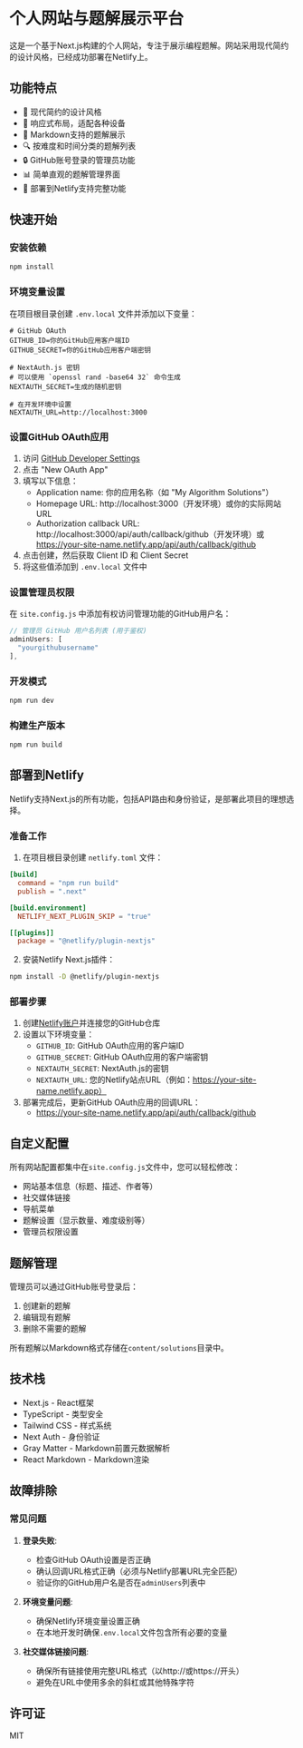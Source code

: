 # 个人网站与题解展示平台

这是一个基于Next.js构建的个人网站，专注于展示编程题解。网站采用现代简约的设计风格，已经成功部署在Netlify上。

## 功能特点

- 🎨 现代简约的设计风格
- 📱 响应式布局，适配各种设备
- 📝 Markdown支持的题解展示
- 🔍 按难度和时间分类的题解列表
- 🔒 GitHub账号登录的管理员功能
- 📊 简单直观的题解管理界面
- 🚀 部署到Netlify支持完整功能

## 快速开始

### 安装依赖

```bash
npm install
```

### 环境变量设置

在项目根目录创建 `.env.local` 文件并添加以下变量：

```
# GitHub OAuth 
GITHUB_ID=你的GitHub应用客户端ID
GITHUB_SECRET=你的GitHub应用客户端密钥

# NextAuth.js 密钥
# 可以使用 `openssl rand -base64 32` 命令生成
NEXTAUTH_SECRET=生成的随机密钥

# 在开发环境中设置
NEXTAUTH_URL=http://localhost:3000
```

### 设置GitHub OAuth应用

1. 访问 [GitHub Developer Settings](https://github.com/settings/developers)
2. 点击 "New OAuth App"
3. 填写以下信息：
   - Application name: 你的应用名称（如 "My Algorithm Solutions"）
   - Homepage URL: http://localhost:3000（开发环境）或你的实际网站URL
   - Authorization callback URL: http://localhost:3000/api/auth/callback/github（开发环境）或 https://your-site-name.netlify.app/api/auth/callback/github
4. 点击创建，然后获取 Client ID 和 Client Secret
5. 将这些值添加到 `.env.local` 文件中

### 设置管理员权限

在 `site.config.js` 中添加有权访问管理功能的GitHub用户名：

```javascript
// 管理员 GitHub 用户名列表 (用于鉴权)
adminUsers: [
  "yourgithubusername"
],
```

### 开发模式

```bash
npm run dev
```

### 构建生产版本

```bash
npm run build
```

## 部署到Netlify

Netlify支持Next.js的所有功能，包括API路由和身份验证，是部署此项目的理想选择。

### 准备工作

1. 在项目根目录创建 `netlify.toml` 文件：

```toml
[build]
  command = "npm run build"
  publish = ".next"

[build.environment]
  NETLIFY_NEXT_PLUGIN_SKIP = "true"

[[plugins]]
  package = "@netlify/plugin-nextjs"
```

2. 安装Netlify Next.js插件：

```bash
npm install -D @netlify/plugin-nextjs
```

### 部署步骤

1. 创建[Netlify账户](https://www.netlify.com/)并连接您的GitHub仓库
2. 设置以下环境变量：
   - `GITHUB_ID`: GitHub OAuth应用的客户端ID
   - `GITHUB_SECRET`: GitHub OAuth应用的客户端密钥 
   - `NEXTAUTH_SECRET`: NextAuth.js的密钥
   - `NEXTAUTH_URL`: 您的Netlify站点URL（例如：https://your-site-name.netlify.app）
3. 部署完成后，更新GitHub OAuth应用的回调URL：
   - https://your-site-name.netlify.app/api/auth/callback/github

## 自定义配置

所有网站配置都集中在`site.config.js`文件中，您可以轻松修改：

- 网站基本信息（标题、描述、作者等）
- 社交媒体链接
- 导航菜单
- 题解设置（显示数量、难度级别等）
- 管理员权限设置

## 题解管理

管理员可以通过GitHub账号登录后：

1. 创建新的题解
2. 编辑现有题解
3. 删除不需要的题解

所有题解以Markdown格式存储在`content/solutions`目录中。

## 技术栈

- Next.js - React框架
- TypeScript - 类型安全
- Tailwind CSS - 样式系统
- Next Auth - 身份验证
- Gray Matter - Markdown前置元数据解析
- React Markdown - Markdown渲染

## 故障排除

### 常见问题

1. **登录失败**: 
   - 检查GitHub OAuth设置是否正确
   - 确认回调URL格式正确（必须与Netlify部署URL完全匹配）
   - 验证你的GitHub用户名是否在`adminUsers`列表中

2. **环境变量问题**: 
   - 确保Netlify环境变量设置正确
   - 在本地开发时确保`.env.local`文件包含所有必要的变量

3. **社交媒体链接问题**:
   - 确保所有链接使用完整URL格式（以http://或https://开头）
   - 避免在URL中使用多余的斜杠或其他特殊字符

## 许可证

MIT 
